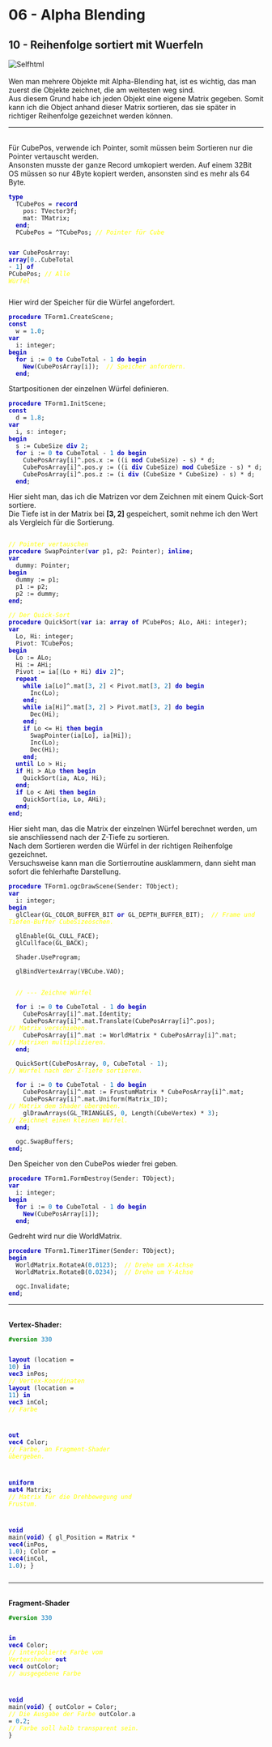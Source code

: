 <!DOCTYPE html>
<html>
    <b><h1>06 - Alpha Blending</h1></b>
    <b><h2>10 - Reihenfolge sortiert mit Wuerfeln</h2></b>
<img src="image.png" alt="Selfhtml"><br><br>
Wen man mehrere Objekte mit Alpha-Blending hat, ist es wichtig, das man zuerst die Objekte zeichnet, die am weitesten weg sind.<br>
Aus diesem Grund habe ich jeden Objekt eine eigene Matrix gegeben. Somit kann ich die Object anhand dieser Matrix sortieren, das sie später in richtiger Reihenfolge gezeichnet werden können.<br>
<hr><br>
Für CubePos, verwende ich Pointer, somit müssen beim Sortieren nur die Pointer vertauscht werden.<br>
Ansonsten musste der ganze Record umkopiert werden. Auf einem 32Bit OS müssen so nur 4Byte kopiert werden, ansonsten sind es mehr als 64 Byte.<br>
<pre><code><b><font color="0000BB">type</font></b>
  TCubePos = <b><font color="0000BB">record</font></b>
    pos: TVector3f;
    mat: TMatrix;
  <b><font color="0000BB">end</font></b>;
  PCubePos = ^TCubePos; <i><font color="#FFFF00">// Pointer für Cube</font></i>

<b><font color="0000BB">var</font></b>
  CubePosArray: <b><font color="0000BB">array</font></b>[<font color="#0077BB">0</font>..CubeTotal - <font color="#0077BB">1</font>] <b><font color="0000BB">of</font></b> PCubePos; <i><font color="#FFFF00">// Alle Würfel</font></i></pre></code>
Hier wird der Speicher für die Würfel angefordert.<br>
<pre><code><b><font color="0000BB">procedure</font></b> TForm1.CreateScene;
<b><font color="0000BB">const</font></b>
  w = <font color="#0077BB">1</font>.<font color="#0077BB">0</font>;
<b><font color="0000BB">var</font></b>
  i: integer;
<b><font color="0000BB">begin</font></b>
  <b><font color="0000BB">for</font></b> i := <font color="#0077BB">0</font> <b><font color="0000BB">to</font></b> CubeTotal - <font color="#0077BB">1</font> <b><font color="0000BB">do</font></b> <b><font color="0000BB">begin</font></b>
    <b><font color="0000BB">New</font></b>(CubePosArray[i]);  <i><font color="#FFFF00">// Speicher anfordern.</font></i>
  <b><font color="0000BB">end</font></b>;</pre></code>
Startpositionen der einzelnen Würfel definieren.<br>
<pre><code><b><font color="0000BB">procedure</font></b> TForm1.InitScene;
<b><font color="0000BB">const</font></b>
  d = <font color="#0077BB">1</font>.<font color="#0077BB">8</font>;
<b><font color="0000BB">var</font></b>
  i, s: integer;
<b><font color="0000BB">begin</font></b>
  s := CubeSize <b><font color="0000BB">div</font></b> <font color="#0077BB">2</font>;
  <b><font color="0000BB">for</font></b> i := <font color="#0077BB">0</font> <b><font color="0000BB">to</font></b> CubeTotal - <font color="#0077BB">1</font> <b><font color="0000BB">do</font></b> <b><font color="0000BB">begin</font></b>
    CubePosArray[i]^.pos.x := ((i <b><font color="0000BB">mod</font></b> CubeSize) - s) * d;
    CubePosArray[i]^.pos.y := ((i <b><font color="0000BB">div</font></b> CubeSize) <b><font color="0000BB">mod</font></b> CubeSize - s) * d;
    CubePosArray[i]^.pos.z := (i <b><font color="0000BB">div</font></b> (CubeSize * CubeSize) - s) * d;
  <b><font color="0000BB">end</font></b>;</pre></code>
Hier sieht man, das ich die Matrizen vor dem Zeichnen mit einem Quick-Sort sortiere.<br>
Die Tiefe ist in der Matrix bei <b>[3, 2]</b> gespeichert, somit nehme ich den Wert als Vergleich für die Sortierung.<br>
<pre><code>
<i><font color="#FFFF00">// Pointer vertauschen</font></i>
<b><font color="0000BB">procedure</font></b> SwapPointer(<b><font color="0000BB">var</font></b> p1, p2: Pointer); <b><font color="0000BB">inline</font></b>;
<b><font color="0000BB">var</font></b>
  dummy: Pointer;
<b><font color="0000BB">begin</font></b>
  dummy := p1;
  p1 := p2;
  p2 := dummy;
<b><font color="0000BB">end</font></b>;

<i><font color="#FFFF00">// Der Quick-Sort</font></i>
<b><font color="0000BB">procedure</font></b> QuickSort(<b><font color="0000BB">var</font></b> ia: <b><font color="0000BB">array</font></b> <b><font color="0000BB">of</font></b> PCubePos; ALo, AHi: integer);
<b><font color="0000BB">var</font></b>
  Lo, Hi: integer;
  Pivot: TCubePos;
<b><font color="0000BB">begin</font></b>
  Lo := ALo;
  Hi := AHi;
  Pivot := ia[(Lo + Hi) <b><font color="0000BB">div</font></b> <font color="#0077BB">2</font>]^;
  <b><font color="0000BB">repeat</font></b>
    <b><font color="0000BB">while</font></b> ia[Lo]^.mat[<font color="#0077BB">3</font>, <font color="#0077BB">2</font>] < Pivot.mat[<font color="#0077BB">3</font>, <font color="#0077BB">2</font>] <b><font color="0000BB">do</font></b> <b><font color="0000BB">begin</font></b>
      Inc(Lo);
    <b><font color="0000BB">end</font></b>;
    <b><font color="0000BB">while</font></b> ia[Hi]^.mat[<font color="#0077BB">3</font>, <font color="#0077BB">2</font>] > Pivot.mat[<font color="#0077BB">3</font>, <font color="#0077BB">2</font>] <b><font color="0000BB">do</font></b> <b><font color="0000BB">begin</font></b>
      Dec(Hi);
    <b><font color="0000BB">end</font></b>;
    <b><font color="0000BB">if</font></b> Lo <= Hi <b><font color="0000BB">then</font></b> <b><font color="0000BB">begin</font></b>
      SwapPointer(ia[Lo], ia[Hi]);
      Inc(Lo);
      Dec(Hi);
    <b><font color="0000BB">end</font></b>;
  <b><font color="0000BB">until</font></b> Lo > Hi;
  <b><font color="0000BB">if</font></b> Hi > ALo <b><font color="0000BB">then</font></b> <b><font color="0000BB">begin</font></b>
    QuickSort(ia, ALo, Hi);
  <b><font color="0000BB">end</font></b>;
  <b><font color="0000BB">if</font></b> Lo < AHi <b><font color="0000BB">then</font></b> <b><font color="0000BB">begin</font></b>
    QuickSort(ia, Lo, AHi);
  <b><font color="0000BB">end</font></b>;
<b><font color="0000BB">end</font></b>;</pre></code>
Hier sieht man, das die Matrix der einzelnen Würfel berechnet werden, um sie anschliessend nach der Z-Tiefe zu sortieren.<br>
Nach dem Sortieren werden die Würfel in der richtigen Reihenfolge gezeichnet.<br>
Versuchsweise kann man die Sortierroutine ausklammern, dann sieht man sofort die fehlerhafte Darstellung.<br>
<pre><code><b><font color="0000BB">procedure</font></b> TForm1.ogcDrawScene(Sender: TObject);
<b><font color="0000BB">var</font></b>
  i: integer;
<b><font color="0000BB">begin</font></b>
  glClear(GL_COLOR_BUFFER_BIT <b><font color="0000BB">or</font></b> GL_DEPTH_BUFFER_BIT);  <i><font color="#FFFF00">// Frame und Tiefen-Buffer CubeSizeöschen.</font></i>

  glEnable(GL_CULL_FACE);
  glCullface(GL_BACK);

  Shader.UseProgram;

  glBindVertexArray(VBCube.VAO);


  <i><font color="#FFFF00">// --- Zeichne Würfel</font></i>

  <b><font color="0000BB">for</font></b> i := <font color="#0077BB">0</font> <b><font color="0000BB">to</font></b> CubeTotal - <font color="#0077BB">1</font> <b><font color="0000BB">do</font></b> <b><font color="0000BB">begin</font></b>
    CubePosArray[i]^.mat.Identity;
    CubePosArray[i]^.mat.Translate(CubePosArray[i]^.pos);             <i><font color="#FFFF00">// Matrix verschieben.</font></i>
    CubePosArray[i]^.mat := WorldMatrix * CubePosArray[i]^.mat;       <i><font color="#FFFF00">// Matrixen multiplizieren.</font></i>
  <b><font color="0000BB">end</font></b>;

  QuickSort(CubePosArray, <font color="#0077BB">0</font>, CubeTotal - <font color="#0077BB">1</font>);                          <i><font color="#FFFF00">// Würfel nach der Z-Tiefe sortieren.</font></i>

  <b><font color="0000BB">for</font></b> i := <font color="#0077BB">0</font> <b><font color="0000BB">to</font></b> CubeTotal - <font color="#0077BB">1</font> <b><font color="0000BB">do</font></b> <b><font color="0000BB">begin</font></b>
    CubePosArray[i]^.mat := FrustumMatrix * CubePosArray[i]^.mat;
    CubePosArray[i]^.mat.Uniform(Matrix_ID);                          <i><font color="#FFFF00">// Matrix dem Shader übergeben.</font></i>
    glDrawArrays(GL_TRIANGLES, <font color="#0077BB">0</font>, Length(CubeVertex) * <font color="#0077BB">3</font>);            <i><font color="#FFFF00">// Zeichnet einen kleinen Würfel.</font></i>
  <b><font color="0000BB">end</font></b>;

  ogc.SwapBuffers;
<b><font color="0000BB">end</font></b>;</pre></code>
Den Speicher von den CubePos wieder frei geben.<br>
<pre><code><b><font color="0000BB">procedure</font></b> TForm1.FormDestroy(Sender: TObject);
<b><font color="0000BB">var</font></b>
  i: integer;
<b><font color="0000BB">begin</font></b>
  <b><font color="0000BB">for</font></b> i := <font color="#0077BB">0</font> <b><font color="0000BB">to</font></b> CubeTotal - <font color="#0077BB">1</font> <b><font color="0000BB">do</font></b> <b><font color="0000BB">begin</font></b>
    <b><font color="0000BB">New</font></b>(CubePosArray[i]);
  <b><font color="0000BB">end</font></b>;</pre></code>
Gedreht wird nur die WorldMatrix.<br>
<pre><code><b><font color="0000BB">procedure</font></b> TForm1.Timer1Timer(Sender: TObject);
<b><font color="0000BB">begin</font></b>
  WorldMatrix.RotateA(<font color="#0077BB">0</font>.<font color="#0077BB">0123</font>);  <i><font color="#FFFF00">// Drehe um X-Achse</font></i>
  WorldMatrix.RotateB(<font color="#0077BB">0</font>.<font color="#0077BB">0234</font>);  <i><font color="#FFFF00">// Drehe um Y-Achse</font></i>

  ogc.Invalidate;
<b><font color="0000BB">end</font></b>;</pre></code>
<hr><br>
<b>Vertex-Shader:</b><br>
<pre><code><b><font color="#008800">#version</font></b> <font color="#0077BB">330</font>

<b><font color="0000BB">layout</font></b> (location = <font color="#0077BB">10</font>) <b><font color="0000BB">in</font></b> <b><font color="0000BB">vec3</font></b> inPos; <i><font color="#FFFF00">// Vertex-Koordinaten</font></i>
<b><font color="0000BB">layout</font></b> (location = <font color="#0077BB">11</font>) <b><font color="0000BB">in</font></b> <b><font color="0000BB">vec3</font></b> inCol; <i><font color="#FFFF00">// Farbe</font></i>

<b><font color="0000BB">out</font></b> <b><font color="0000BB">vec4</font></b> Color;                       <i><font color="#FFFF00">// Farbe, an Fragment-Shader übergeben.</font></i>

<b><font color="0000BB">uniform</font></b> <b><font color="0000BB">mat4</font></b> Matrix;                  <i><font color="#FFFF00">// Matrix für die Drehbewegung und Frustum.</font></i>

<b><font color="0000BB">void</font></b> main(<b><font color="0000BB">void</font></b>)
{
  gl_Position = Matrix * <b><font color="0000BB">vec4</font></b>(inPos, <font color="#0077BB">1</font>.<font color="#0077BB">0</font>);
  Color = <b><font color="0000BB">vec4</font></b>(inCol, <font color="#0077BB">1</font>.<font color="#0077BB">0</font>);
}
</pre></code>
<hr><br>
<b>Fragment-Shader</b><br>
<pre><code><b><font color="#008800">#version</font></b> <font color="#0077BB">330</font>

<b><font color="0000BB">in</font></b>  <b><font color="0000BB">vec4</font></b> Color;     <i><font color="#FFFF00">// interpolierte Farbe vom Vertexshader</font></i>
<b><font color="0000BB">out</font></b> <b><font color="0000BB">vec4</font></b> outColor;  <i><font color="#FFFF00">// ausgegebene Farbe</font></i>

<b><font color="0000BB">void</font></b> main(<b><font color="0000BB">void</font></b>)
{
  outColor   = Color; <i><font color="#FFFF00">// Die Ausgabe der Farbe</font></i>
  outColor.a = <font color="#0077BB">0</font>.<font color="#0077BB">2</font>;   <i><font color="#FFFF00">// Farbe soll halb transparent sein.</font></i>
}
</pre></code>

</html>
